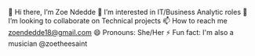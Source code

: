  👋 Hi there, I’m Zoe Ndedde
 👀 I’m interested in IT/Business Analytic roles
 💞️ I’m looking to collaborate on Technical projects
 📫 How to reach me zoendedde18@gmail.com
 😄 Pronouns: She/Her
 ⚡ Fun fact: I'm also a musician @zoetheesaint

<!---
ZoeNdedde/ZoeNdedde is a ✨ special ✨ repository because its `README.md` (this file) appears on your GitHub profile.
You can click the Preview link to take a look at your changes.
--->
